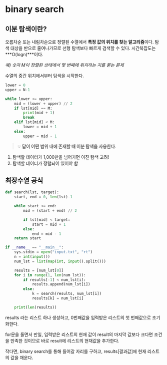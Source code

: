 # binary search

## **이분 탐색이란?**

오름차순 또는 내림차순으로 정렬된 수열에서 **특정 값의 위치를 찾는 알고리즘**이다. 탐색 대상을 반으로 줄여나가므로 선형 탐색보다 빠르게 검색할 수 있다.  시간복잡도는 ***O(logn)***이다.

*예) 숫자 M이 정렬된 상태에서 몇 번째에 위치하는 지를 묻는 문제*

수열의 중간 위치에서부터 탐색을 시작한다.

```python
lower = 0
upper = N-1

while lower <= upper:
    mid = (lower + upper) // 2
    if lst[mid] == M:
        print(mid + 1)
        break
    elif lst[mid] < M:
        lower = mid + 1
    else:
        upper = mid - 1
```

> 💡 **답이 어떤 범위 내에 존재할 때 이분 탐색을 사용한다**.
> 

1. 탐색할 데이터가 1,000만을 넘어가면 이진 탐색 고려! 
2. 탐색할 데이터가 정렬되어 있어야 함 

## 최장수열 공식

```python
def search(lst, target):
    start, end = 0, len(lst)-1

    while start <= end:
        mid = (start + end) // 2

        if lst[mid] < target:
            start = mid + 1
        else:
            end = mid - 1
    return start

if __name__ == "__main__":
    sys.stdin = open("input.txt", "rt")
    n = int(input())
    num_lst = list(map(int, input().split()))

    results = [num_lst[0]]
    for i in range(1, len(num_lst)):
        if results[-1] < num_lst[i]:
            results.append(num_lst[i])
        else:
            k = search(results, num_lst[i])
            results[k] = num_lst[i]

    print(len(results))
```

results 라는 리스트 하나 생성하고, 0번째값을 입력받은 리스트의 첫 번째값으로 초기화한다.

for문을 돌면서 만일, 입력받은 리스트의 현재 값이 result의 마지막 값보다 크다면 조건을 만족한 것이므로 바로 result에 리스트의 현재값을 추가한다.

작다면, binary search를 통해 들어갈 자리를 구하고, results[결과값]에 현재 리스트의 값을 채운다.
